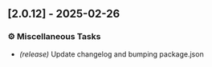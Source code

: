 ## [2.0.12] - 2025-02-26

### ⚙️ Miscellaneous Tasks

- *(release)* Update changelog and bumping package.json

<!-- generated by git-cliff -->
